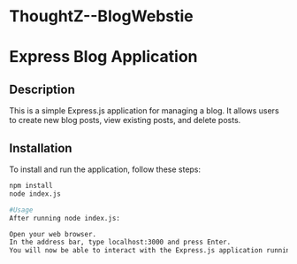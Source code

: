# ThoughtZ--BlogWebstie
# Express Blog Application

## Description
This is a simple Express.js application for managing a blog. It allows users to create new blog posts, view existing posts, and delete posts.

## Installation
To install and run the application, follow these steps:
```bash
npm install
node index.js

#Usage
After running node index.js:

Open your web browser.
In the address bar, type localhost:3000 and press Enter.
You will now be able to interact with the Express.js application running on your local server.

